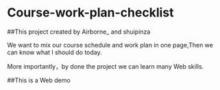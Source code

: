 # Course-work-plan-checklist

##This project created by Airborne_ and shuipinza 

We want to mix our course schedule and work plan in one page,Then we can know what I should do today. 

More importantly，by done the project we can learn many Web skills.

##This is a Web demo
